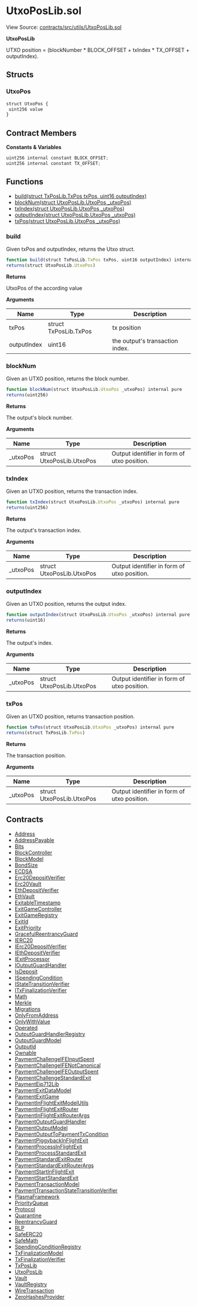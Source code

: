 # UtxoPosLib.sol

View Source: [contracts/src/utils/UtxoPosLib.sol](../contracts/src/utils/UtxoPosLib.sol)

**UtxoPosLib**

UTXO position = (blockNumber * BLOCK_OFFSET + txIndex * TX_OFFSET + outputIndex).

## Structs
### UtxoPos

```js
struct UtxoPos {
 uint256 value
}
```

## Contract Members
**Constants & Variables**

```js
uint256 internal constant BLOCK_OFFSET;
uint256 internal constant TX_OFFSET;

```

## Functions

- [build(struct TxPosLib.TxPos txPos, uint16 outputIndex)](#build)
- [blockNum(struct UtxoPosLib.UtxoPos _utxoPos)](#blocknum)
- [txIndex(struct UtxoPosLib.UtxoPos _utxoPos)](#txindex)
- [outputIndex(struct UtxoPosLib.UtxoPos _utxoPos)](#outputindex)
- [txPos(struct UtxoPosLib.UtxoPos _utxoPos)](#txpos)

### build

Given txPos and outputIndex, returns the Utxo struct.

```js
function build(struct TxPosLib.TxPos txPos, uint16 outputIndex) internal pure
returns(struct UtxoPosLib.UtxoPos)
```

**Returns**

UtxoPos of the according value

**Arguments**

| Name        | Type           | Description  |
| ------------- |------------- | -----|
| txPos | struct TxPosLib.TxPos | tx position | 
| outputIndex | uint16 | the output's transaction index. | 

### blockNum

Given an UTXO position, returns the block number.

```js
function blockNum(struct UtxoPosLib.UtxoPos _utxoPos) internal pure
returns(uint256)
```

**Returns**

The output's block number.

**Arguments**

| Name        | Type           | Description  |
| ------------- |------------- | -----|
| _utxoPos | struct UtxoPosLib.UtxoPos | Output identifier in form of utxo position. | 

### txIndex

Given an UTXO position, returns the transaction index.

```js
function txIndex(struct UtxoPosLib.UtxoPos _utxoPos) internal pure
returns(uint256)
```

**Returns**

The output's transaction index.

**Arguments**

| Name        | Type           | Description  |
| ------------- |------------- | -----|
| _utxoPos | struct UtxoPosLib.UtxoPos | Output identifier in form of utxo position. | 

### outputIndex

Given an UTXO position, returns the output index.

```js
function outputIndex(struct UtxoPosLib.UtxoPos _utxoPos) internal pure
returns(uint16)
```

**Returns**

The output's index.

**Arguments**

| Name        | Type           | Description  |
| ------------- |------------- | -----|
| _utxoPos | struct UtxoPosLib.UtxoPos | Output identifier in form of utxo position. | 

### txPos

Given an UTXO position, returns transaction position.

```js
function txPos(struct UtxoPosLib.UtxoPos _utxoPos) internal pure
returns(struct TxPosLib.TxPos)
```

**Returns**

The transaction position.

**Arguments**

| Name        | Type           | Description  |
| ------------- |------------- | -----|
| _utxoPos | struct UtxoPosLib.UtxoPos | Output identifier in form of utxo position. | 

## Contracts

* [Address](Address.md)
* [AddressPayable](AddressPayable.md)
* [Bits](Bits.md)
* [BlockController](BlockController.md)
* [BlockModel](BlockModel.md)
* [BondSize](BondSize.md)
* [ECDSA](ECDSA.md)
* [Erc20DepositVerifier](Erc20DepositVerifier.md)
* [Erc20Vault](Erc20Vault.md)
* [EthDepositVerifier](EthDepositVerifier.md)
* [EthVault](EthVault.md)
* [ExitableTimestamp](ExitableTimestamp.md)
* [ExitGameController](ExitGameController.md)
* [ExitGameRegistry](ExitGameRegistry.md)
* [ExitId](ExitId.md)
* [ExitPriority](ExitPriority.md)
* [GracefulReentrancyGuard](GracefulReentrancyGuard.md)
* [IERC20](IERC20.md)
* [IErc20DepositVerifier](IErc20DepositVerifier.md)
* [IEthDepositVerifier](IEthDepositVerifier.md)
* [IExitProcessor](IExitProcessor.md)
* [IOutputGuardHandler](IOutputGuardHandler.md)
* [IsDeposit](IsDeposit.md)
* [ISpendingCondition](ISpendingCondition.md)
* [IStateTransitionVerifier](IStateTransitionVerifier.md)
* [ITxFinalizationVerifier](ITxFinalizationVerifier.md)
* [Math](Math.md)
* [Merkle](Merkle.md)
* [Migrations](Migrations.md)
* [OnlyFromAddress](OnlyFromAddress.md)
* [OnlyWithValue](OnlyWithValue.md)
* [Operated](Operated.md)
* [OutputGuardHandlerRegistry](OutputGuardHandlerRegistry.md)
* [OutputGuardModel](OutputGuardModel.md)
* [OutputId](OutputId.md)
* [Ownable](Ownable.md)
* [PaymentChallengeIFEInputSpent](PaymentChallengeIFEInputSpent.md)
* [PaymentChallengeIFENotCanonical](PaymentChallengeIFENotCanonical.md)
* [PaymentChallengeIFEOutputSpent](PaymentChallengeIFEOutputSpent.md)
* [PaymentChallengeStandardExit](PaymentChallengeStandardExit.md)
* [PaymentEip712Lib](PaymentEip712Lib.md)
* [PaymentExitDataModel](PaymentExitDataModel.md)
* [PaymentExitGame](PaymentExitGame.md)
* [PaymentInFlightExitModelUtils](PaymentInFlightExitModelUtils.md)
* [PaymentInFlightExitRouter](PaymentInFlightExitRouter.md)
* [PaymentInFlightExitRouterArgs](PaymentInFlightExitRouterArgs.md)
* [PaymentOutputGuardHandler](PaymentOutputGuardHandler.md)
* [PaymentOutputModel](PaymentOutputModel.md)
* [PaymentOutputToPaymentTxCondition](PaymentOutputToPaymentTxCondition.md)
* [PaymentPiggybackInFlightExit](PaymentPiggybackInFlightExit.md)
* [PaymentProcessInFlightExit](PaymentProcessInFlightExit.md)
* [PaymentProcessStandardExit](PaymentProcessStandardExit.md)
* [PaymentStandardExitRouter](PaymentStandardExitRouter.md)
* [PaymentStandardExitRouterArgs](PaymentStandardExitRouterArgs.md)
* [PaymentStartInFlightExit](PaymentStartInFlightExit.md)
* [PaymentStartStandardExit](PaymentStartStandardExit.md)
* [PaymentTransactionModel](PaymentTransactionModel.md)
* [PaymentTransactionStateTransitionVerifier](PaymentTransactionStateTransitionVerifier.md)
* [PlasmaFramework](PlasmaFramework.md)
* [PriorityQueue](PriorityQueue.md)
* [Protocol](Protocol.md)
* [Quarantine](Quarantine.md)
* [ReentrancyGuard](ReentrancyGuard.md)
* [RLP](RLP.md)
* [SafeERC20](SafeERC20.md)
* [SafeMath](SafeMath.md)
* [SpendingConditionRegistry](SpendingConditionRegistry.md)
* [TxFinalizationModel](TxFinalizationModel.md)
* [TxFinalizationVerifier](TxFinalizationVerifier.md)
* [TxPosLib](TxPosLib.md)
* [UtxoPosLib](UtxoPosLib.md)
* [Vault](Vault.md)
* [VaultRegistry](VaultRegistry.md)
* [WireTransaction](WireTransaction.md)
* [ZeroHashesProvider](ZeroHashesProvider.md)
